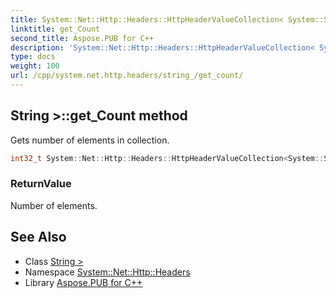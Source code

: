 ```yaml
---
title: System::Net::Http::Headers::HttpHeaderValueCollection< System::String >::get_Count method
linktitle: get_Count
second_title: Aspose.PUB for C++
description: 'System::Net::Http::Headers::HttpHeaderValueCollection< System::String >::get_Count method. Gets number of elements in collection in C++.'
type: docs
weight: 100
url: /cpp/system.net.http.headers/string_/get_count/
---
```

## String >::get_Count method


Gets number of elements in collection.

```cpp
int32_t System::Net::Http::Headers::HttpHeaderValueCollection<System::String>::get_Count() const override
```


### ReturnValue

Number of elements.

## See Also

* Class [String >](../)
* Namespace [System::Net::Http::Headers](../../)
* Library [Aspose.PUB for C++](../../../)
